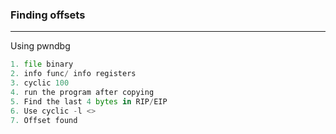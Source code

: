 ### Finding offsets

---

Using pwndbg

```py
1. file binary
2. info func/ info registers
3. cyclic 100
4. run the program after copying
5. Find the last 4 bytes in RIP/EIP
6. Use cyclic -l <>
7. Offset found
```
